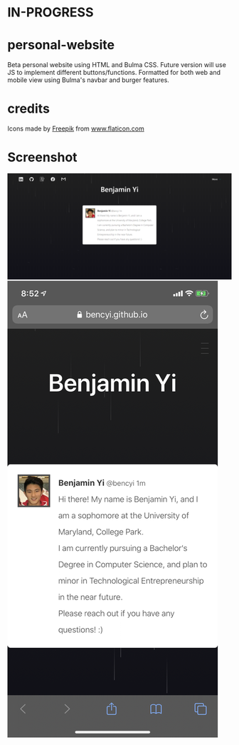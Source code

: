 # IN-PROGRESS

# personal-website

Beta personal website using HTML and Bulma CSS. Future version will use JS to implement different buttons/functions.
Formatted for both web and mobile view using Bulma's navbar and burger features.

# credits

<div>Icons made by <a href="https://www.flaticon.com/authors/freepik" title="Freepik">Freepik</a> from <a href="https://www.flaticon.com/"             title="Flaticon">www.flaticon.com</a></div>

# Screenshot
![Website View](images/webview.png)
![Mobile View](images/mobileview.PNG)
